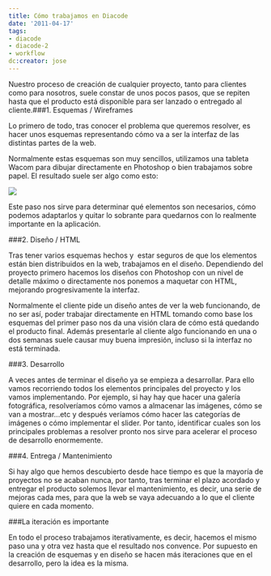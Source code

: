 ```yaml
---
title: Cómo trabajamos en Diacode
date: '2011-04-17'
tags:
- diacode
- diacode-2
- workflow
dc:creator: jose
---
```


Nuestro proceso de creación de cualquier proyecto, tanto para clientes como para nosotros, suele constar de unos pocos pasos, que se repiten hasta que el producto está disponible para ser lanzado o entregado al cliente.###1. Esquemas / Wireframes

Lo primero de todo, tras conocer el problema que queremos resolver, es hacer unos esquemas representando cómo va a ser la interfaz de las distintas partes de la web.

Normalmente estas esquemas son muy sencillos, utilizamos una tableta Wacom para dibujar directamente en Photoshop o bien trabajamos sobre papel. El resultado suele ser algo como esto:

![](http://blog.diacode.com/wp-content/uploads/2011/04/wireframe_wacom2.jpg)



Este paso nos sirve para determinar qué elementos son necesarios, cómo podemos adaptarlos y quitar lo sobrante para quedarnos con lo realmente importante en la aplicación.

###2. Diseño / HTML

Tras tener varios esquemas hechos y  estar seguros de que los elementos están bien distribuidos en la web, trabajamos en el diseño. Dependiendo del proyecto primero hacemos los diseños con Photoshop con un nivel de detalle máximo o directamente nos ponemos a maquetar con HTML, mejorando progresivamente la interfaz.

Normalmente el cliente pide un diseño antes de ver la web funcionando, de no ser así, poder trabajar directamente en HTML tomando como base los esquemas del primer paso nos da una visión clara de cómo está quedando el producto final. Además presentarle al cliente algo funcionando en una o dos semanas suele causar muy buena impresión, incluso si la interfaz no está terminada.

###3. Desarrollo

A veces antes de terminar el diseño ya se empieza a desarrollar. Para ello vamos recorriendo todos los elementos principales del proyecto y los vamos implementando. Por ejemplo, si hay hay que hacer una galería fotográfica, resolveríamos cómo vamos a almacenar las imágenes, cómo se van a mostrar...etc y después veríamos cómo hacer las categorías de imágenes o cómo implementar el slider. Por tanto, identificar cuales son los principales problemas a resolver pronto nos sirve para acelerar el proceso de desarrollo enormemente.

###4. Entrega / Mantenimiento

Si hay algo que hemos descubierto desde hace tiempo es que la mayoría de proyectos no se acaban nunca, por tanto, tras terminar el plazo acordado y entregar el producto solemos llevar el mantenimiento, es decir, una serie de mejoras cada mes, para que la web se vaya adecuando a lo que el cliente quiere en cada momento.

###La iteración es importante

En todo el proceso trabajamos iterativamente, es decir, hacemos el mismo paso una y otra vez hasta que el resultado nos convence. Por supuesto en la creación de esquemas y en diseño se hacen más iteraciones que en el desarrollo, pero la idea es la misma.
